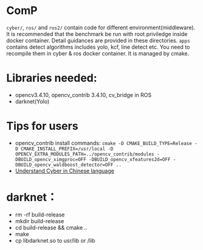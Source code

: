 # ComP
`cyber/`, `ros/` and `ros2/` contain code for different environment(middleware). It is recommended that the benchmark be run with root priviledge inside docker container. Detail guidances are provided in these directories.
`apps` contains detect algorithms includes yolo, kcf, line detect etc. You need to recompile them in cyber & ros docker container. It is managed by cmake.

# Libraries needed:
- opencv3.4.10, opencv_contrib 3.4.10, cv_bridge in ROS
- darknet(Yolo)

# Tips for users
- opencv_contrib install commands: `cmake -D CMAKE_BUILD_TYPE=Release -D CMAKE_INSTALL_PREFIX=/usr/local -D OPENCV_EXTRA_MODULES_PATH=../opencv_contrib/modules -DBUILD_opencv_ximgproc=OFF -DBUILD_opencv_xfeatures2d=OFF -DBUILD_opencv_waldboost_detector=OFF ..`
- [Understand Cyber in Chinese language](https://blog.csdn.net/qq_25762163/category_9599333.html)

# darknet：
- rm -rf build-release
- mkdir build-release
- cd build-release && cmake .. 
- make
- cp libdarknet.so to usr/lib or /lib
